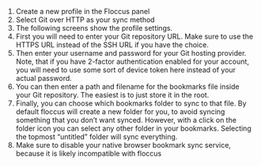 1. Create a new profile in the Floccus panel
2. Select Git over HTTP as your sync method
3. The following screens show the profile settings.
4. First you will need to enter your Git repository URL. Make sure to use the HTTPS URL instead of the SSH URL if you have the choice.
5. Then enter your username and password for your Git hosting provider. Note, that if you have 2-factor authentication enabled for your account, you will need to use some sort of device token here instead of your actual password.  
6. You can then enter a path and filename for the bookmarks file inside your Git repository. The easiest is to just store it in the root.
7. Finally, you can choose which bookmarks folder to sync to that file. By default floccus will create a new folder for you, to avoid syncing something that you don’t want synced. However, with a click on the folder icon you can select any other folder in your bookmarks. Selecting the topmost “untitled” folder will sync everything.
8. Make sure to disable your native browser bookmark sync service, because it is likely incompatible with floccus
